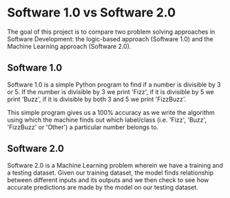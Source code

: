 # Software 1.0 vs Software 2.0
The goal of this project is to compare two problem solving approaches in Software Development: the logic-based approach (Software 1.0) and the Machine Learning approach (Software 2.0).

## Software 1.0
Software 1.0 is a simple Python program to find if a number is divisible by 3 or 5. If the number is divisible by 3 we print 'Fizz', if it is divisible by 5 we print 'Buzz', if it is divisible by both 3 and 5 we print 'FizzBuzz'.

This simple program gives us a 100% accuracy as we write the algorithm using which the machine finds out which label/class (i.e. 'Fizz', 'Buzz', 'FizzBuzz' or 'Other') a particular number belongs to.

## Software 2.0
Software 2.0 is a Machine Learning problem wherein we have a training and a testing dataset. Given our training dataset, the model finds relationship between different inputs and its outputs and we then check to see how accurate predictions are made by the model on our testing dataset.
